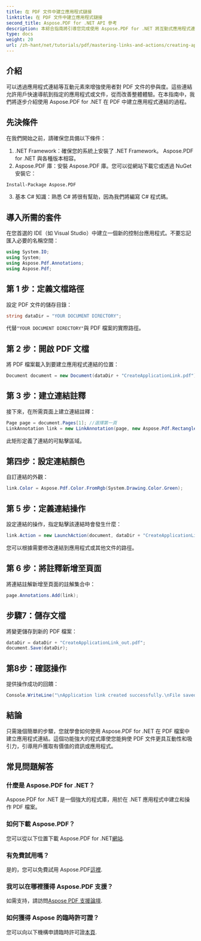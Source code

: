 ```yaml
---
title: 在 PDF 文件中建立應用程式鏈接
linktitle: 在 PDF 文件中建立應用程式鏈接
second_title: Aspose.PDF for .NET API 參考
description: 本綜合指南將引導您完成使用 Aspose.PDF for .NET 將互動式應用程式連結新增至 PDF 文件的流程。透過快速導航到指定的應用程式或檔案來增強用戶參與度。
type: docs
weight: 20
url: /zh-hant/net/tutorials/pdf/mastering-links-and-actions/creating-application-link/
---
```

## 介紹

可以透過應用程式連結等互動元素來增強使用者對 PDF 文件的參與度。這些連結允許用戶快速導航到指定的應用程式或文件，從而改善整體體驗。在本指南中，我們將逐步介紹使用 Aspose.PDF for .NET 在 PDF 中建立應用程式連結的過程。

## 先決條件

在我們開始之前，請確保您具備以下條件：

1. .NET Framework：確保您的系統上安裝了 .NET Framework。 Aspose.PDF for .NET 與各種版本相容。
2. Aspose.PDF 庫：安裝 Aspose.PDF 庫。您可以從網站下載它或透過 NuGet 安裝它：
```bash
Install-Package Aspose.PDF
```
3. 基本 C# 知識：熟悉 C# 將很有幫助，因為我們將編寫 C# 程式碼。

## 導入所需的套件

在您首選的 IDE（如 Visual Studio）中建立一個新的控制台應用程式。不要忘記匯入必要的名稱空間：

```csharp
using System.IO;
using System;
using Aspose.Pdf.Annotations;
using Aspose.Pdf;
```

## 第 1 步：定義文檔路徑

設定 PDF 文件的儲存目錄：

```csharp
string dataDir = "YOUR DOCUMENT DIRECTORY";
```

代替`"YOUR DOCUMENT DIRECTORY"`與 PDF 檔案的實際路徑。

## 第 2 步：開啟 PDF 文檔

將 PDF 檔案載入到要建立應用程式連結的位置：

```csharp
Document document = new Document(dataDir + "CreateApplicationLink.pdf");
```

## 第 3 步：建立連結註釋

接下來，在所需頁面上建立連結註釋：

```csharp
Page page = document.Pages[1]; //選擇第一頁
LinkAnnotation link = new LinkAnnotation(page, new Aspose.Pdf.Rectangle(100, 100, 300, 300));
```

此矩形定義了連結的可點擊區域。

## 第四步：設定連結顏色

自訂連結的外觀：

```csharp
link.Color = Aspose.Pdf.Color.FromRgb(System.Drawing.Color.Green);
```

## 第 5 步：定義連結操作

設定連結的操作，指定點擊該連結時會發生什麼：

```csharp
link.Action = new LaunchAction(document, dataDir + "CreateApplicationLink.pdf");
```

您可以根據需要修改連結到應用程式或其他文件的路徑。

## 第 6 步：將註釋新增至頁面

將連結註解新增至頁面的註解集合中：

```csharp
page.Annotations.Add(link);
```

## 步驟7：儲存文檔

將變更儲存到新的 PDF 檔案：

```csharp
dataDir = dataDir + "CreateApplicationLink_out.pdf";
document.Save(dataDir);
```

## 第8步：確認操作

提供操作成功的回饋：

```csharp
Console.WriteLine("\nApplication link created successfully.\nFile saved at " + dataDir);
```

## 結論

只需幾個簡單的步驟，您就學會如何使用 Aspose.PDF for .NET 在 PDF 檔案中建立應用程式連結。這個功能強大的程式庫使您能夠使 PDF 文件更具互動性和吸引力，引導用戶獲取有價值的資訊或應用程式。

## 常見問題解答

### 什麼是 Aspose.PDF for .NET？
Aspose.PDF for .NET 是一個強大的程式庫，用於在 .NET 應用程式中建立和操作 PDF 檔案。

### 如何下載 Aspose.PDF？
您可以從以下位置下載 Aspose.PDF for .NET[網站](https://releases.aspose.com/pdf/net/).

### 有免費試用嗎？
是的，您可以免費試用 Aspose.PDF[這裡](https://releases.aspose.com/).

### 我可以在哪裡獲得 Aspose.PDF 支援？
如需支持，請訪問[Aspose PDF 支援論壇](https://forum.aspose.com/c/pdf/10).

### 如何獲得 Aspose 的臨時許可證？
您可以向以下機構申請臨時許可證[本頁](https://purchase.aspose.com/temporary-license/).